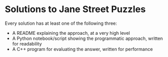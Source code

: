 # Solutions to Jane Street Puzzles
Every solution has at least one of the following three:
- A README explaining the approach, at a very high level
- A Python notebook/script showing the programmatic approach, written for readability
- A C++ program for evaluating the answer, written for performance